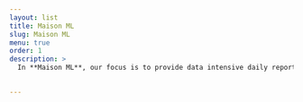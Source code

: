 ```yaml
---
layout: list
title: Maison ML
slug: Maison ML
menu: true
order: 1
description: >
  In **Maison ML**, our focus is to provide data intensive daily reports on the onset, progression and updates of **the 2019- 2021 COVID-19 pandemic**. The reports are updated everyday by 10.00 AM ET/ 7.00 AM PT with the previous day's data. If you feel this data product could be useful to people you know, please feel free to share. If you would like additional metrics added to this report or would like further features added to this product, please send out a mail to dhivyaravindran@gmail.com. Changes made to the report and product over time are mentioned [here](https://maisonml.github.io/about/). Without further ado, let's jump into the reports posted below:
 

---
```


